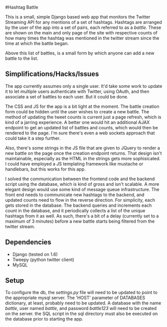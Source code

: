 #Hashtag Battle

This is a small, simple Django based web app that monitors the Twitter
Streaming API for any mentions of a set of hashtags. Hashtags are arranged by
the user of the app into a set of pairs, each referred to as a _battle_. These
are shown on the main and only page of the site with respective counts of how
many times the hashtag was mentioned in the twitter stream since the time at
which the battle began.

Above this list of battles, is a small form by which anyone can add a new
battle to the list.

## Simplifications/Hacks/Issues

The app currently assumes only a single user. It'd take some work to update it
to let multiple users authenticate with Twitter, using OAuth, and then
associate a set of battles to each user. But it could be done.

The CSS and JS for the app is a bit light at the moment. The battle creation
form could be hidden until the user wishes to create a new battle. The method
of updating the tweet counts is current just a page refresh, which is kind of a
jarring experience. A better one would hit an additional AJAX endpoint to get
an updated list of battles and counts, which would then be rendered to the page.
I'm sure there's even a web sockets approach that could take it a step further.

Also, there's some strings in the JS file that are given to JQuery to render a
new battle on the page once the creation endpoint returns. That design isn't
maintainable, especially as the HTML in the strings gets more sophisicated. I
could have employed a JS templating framework like mustache or handlebars, but
this works for this app.

I solved the communication between the frontend code and the backend script
using the database, which is kind of gross and isn't scalable. A more elegant
design would use some kind of message queue infrastructure. The front end needs
to communicate new hashtags to the backend, and updated counts need to flow in
the reverse direction. For simplicity, each gets stored in the database. The
backend queries and increments each count in the database, and it periodically
collects a list of the unique hashtags from it as well. As such, there's a bit
of a delay (currently set to a maximum of 3 minutes) before a new battle starts
being filtered from the twitter stream. 

## Dependencies
- Django (tested on 1.6)
- Tweepy (python twitter client)
- MySQL

## Setup

To configure the db, the _settings.py_ file will need to be updated to point to
the appropriate mysql server. The 'HOST' parameter of DATABASES dictionary, at
least, probably need to be updated. A database with the name _battle_, user
named _battle_, and password _battle123_ will need to be created on the server.
the SQL script in the sql directory must also be executed on the database prior
to starting the app.


